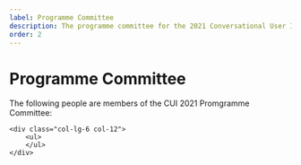 ```yaml
---
label: Programme Committee
description: The programme committee for the 2021 Conversational User Interfaces conference.
order: 2
---
```


# Programme Committee

The following people are members of the CUI 2021 Promgramme Committee:

<div class="row">
	<div class="col-lg-6 col-12">
		<ul>
		</ul>
	</div>

	<div class="col-lg-6 col-12">
		<ul>
		</ul>
	</div>
</div>